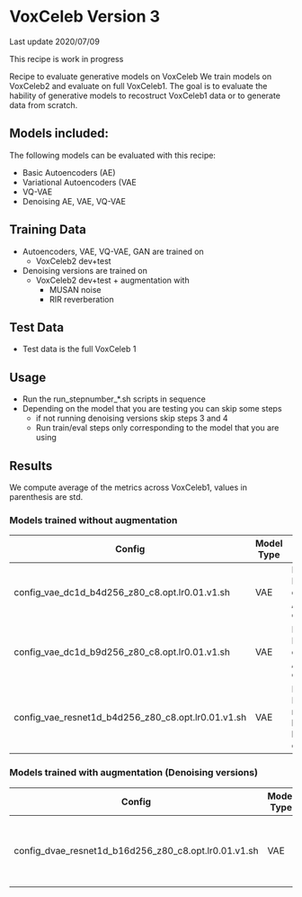 # VoxCeleb Version 3

Last update 2020/07/09

This recipe is work in progress

Recipe to evaluate generative models on VoxCeleb
We train models on VoxCeleb2 and evaluate on full VoxCeleb1.
The goal is to evaluate the hability of generative models to 
recostruct VoxCeleb1 data or to generate data from scratch.

## Models included:

  The following models can be evaluated with this recipe:
  - Basic Autoencoders (AE)
  - Variational Autoencoders (VAE
  - VQ-VAE
  - Denoising AE, VAE, VQ-VAE

## Training Data

  - Autoencoders, VAE, VQ-VAE, GAN are trained on 
     - VoxCeleb2 dev+test
  - Denoising versions are trained on
     - VoxCeleb2 dev+test + augmentation with 
        - MUSAN noise
        - RIR reverberation

## Test Data

   - Test data is the full VoxCeleb 1

## Usage

   - Run the run_stepnumber_*.sh scripts in sequence
   - Depending on the model that you are testing you can skip some steps
       - if not running denoising versions skip steps 3 and 4
       - Run train/eval steps only corresponding to the model that you are using

## Results

We compute average of the metrics across VoxCeleb1, values in parenthesis are std.

### Models trained without augmentation

| Config | Model Type | Architecture |  Latent-channels | Compression (bits x/bits z) | ELBO/dim (std) | MSE (std) | L1 (std) |
| ------ | ---------- | ------------ | :--------: | :-------: | :----:   | :----:   | :----:   |
| config_vae_dc1d_b4d256_z80_c8.opt.lr0.01.v1.sh | VAE | DC1d Enc-Dec <br> dc-blocks=4 / hid-channels=256 | 80 | 8 | -1.96 (0.62) | 1.57 (0.91) | 0.90 (0.24) |
| config_vae_dc1d_b9d256_z80_c8.opt.lr0.01.v1.sh | VAE | DC1d Enc-Dec <br> dc-blocks=9 / hid-channels=256 | 80 | 8 | -1.95 (0.62) | 1.56 (0.91) | 0.89 (0.24) |
| config_vae_resnet1d_b4d256_z80_c8.opt.lr0.01.v1.sh | VAE | ResNet1d Enc-Dec <br> res-blocks=4/ hid-channels=256 | 80 | 8 | -1.97 (0.65) | 1.55 (0.93) | 0.89 (0.25) |


### Models trained with augmentation (Denoising versions)

| Config | Model Type | Architecture |  Latent-channels | Compression (bits x/bits z) | ELBO/dim (std) | MSE (std) | L1 (std) |
| ------ | ---------- | ------------ | :--------: | :-------: | :----:   | :----:   | :----:   |
| config_dvae_resnet1d_b16d256_z80_c8.opt.lr0.01.v1.sh | VAE | ResNet1d Enc-Dec <br> res-blocks=16 / hid-channels=256 | 80 | 8 | -1.77 (0.33) | 1.67 (0.87) | 0.94 (0.22) |
